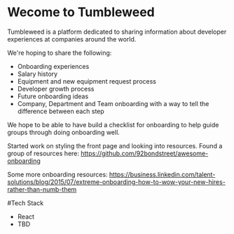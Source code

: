﻿# Wecome to Tumbleweed
Tumbleweed is a platform dedicated to sharing information about developer experiences at companies around the world. 

We're hoping to share the following: 
-   Onboarding experiences 
-   Salary history
-   Equipment and new equipment request process
-   Developer growth process 
-   Future onboarding ideas
-   Company, Department and Team onboarding with a way to tell the difference between each step


We hope to be able to have build a checklist for onboarding to help guide groups through doing onboarding well. 


Started work on styling the front page and looking into resources. Found a group of resources here:
https://github.com/92bondstreet/awesome-onboarding


Some more onboarding resources:
https://business.linkedin.com/talent-solutions/blog/2015/07/extreme-onboarding-how-to-wow-your-new-hires-rather-than-numb-them

#Tech Stack
- React 
- TBD
